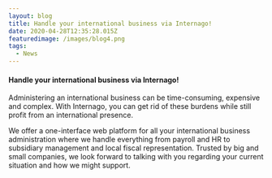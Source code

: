 ```yaml
---
layout: blog
title: Handle your international business via Internago!
date: 2020-04-28T12:35:28.015Z
featuredimage: /images/blog4.png
tags:
  - News
---
```

<!--StartFragment-->

#### Handle your international business via Internago!

Administering an international business can be time-consuming, expensive and complex. With Internago, you can get rid of these burdens while still profit from an international presence.

We offer a one-interface web platform for all your international business administration where we handle everything from payroll and HR to subsidiary management and local fiscal representation. Trusted by big and small companies, we look forward to talking with you regarding your current situation and how we might support.

<!--EndFragment-->